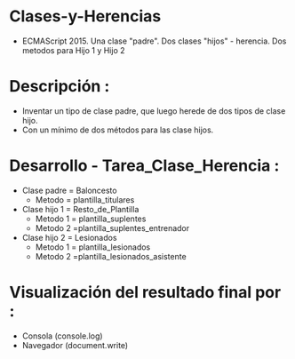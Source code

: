 # Clases-y-Herencias
  - ECMAScript 2015.  Una clase "padre". Dos clases "hijos" - herencia. Dos metodos para Hijo 1 y Hijo 2

 # Descripción : 
   - Inventar un tipo de clase padre, que luego herede de dos tipos de clase hijo.
   - Con un mínimo de dos métodos para las clase hijos.

# Desarrollo - Tarea_Clase_Herencia : 
   - Clase padre = Baloncesto
      - Metodo = plantilla_titulares
   - Clase hijo 1 = Resto_de_Plantilla 
      - Metodo 1 = plantilla_suplentes
      - Metodo 2 =plantilla_suplentes_entrenador
   - Clase hijo 2 =  Lesionados
      - Metodo 1 = plantilla_lesionados
      - Metodo 2 =plantilla_lesionados_asistente
# Visualización del resultado final por :
   - Consola (console.log)
   - Navegador (document.write) 
        
